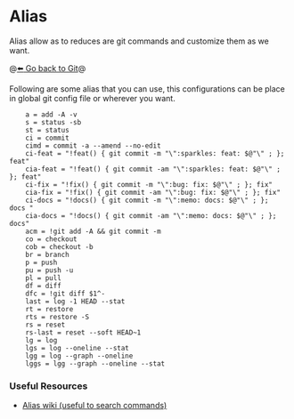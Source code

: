 # Alias 

Alias allow as to reduces are git commands and customize them as we want.

@[:arrow_left: Go back to Git](./GIT.md)@

Following are some alias that you can use, this configurations can be place in global git config file or wherever you want.
```
	a = add -A -v
	s = status -sb
	st = status
	ci = commit
	cimd = commit -a --amend --no-edit
	ci-feat = "!feat() { git commit -m "\":sparkles: feat: $@"\" ; }; feat"
	cia-feat = "!feat() { git commit -am "\":sparkles: feat: $@"\" ; }; feat"
	ci-fix = "!fix() { git commit -m "\":bug: fix: $@"\" ; }; fix"
	cia-fix = "!fix() { git commit -am "\":bug: fix: $@"\" ; }; fix"
	ci-docs = "!docs() { git commit -m "\":memo: docs: $@"\" ; };  docs "
	cia-docs = "!docs() { git commit -am "\":memo: docs: $@"\" ; }; docs"
	acm = !git add -A && git commit -m
	co = checkout
	cob = checkout -b	
	br = branch
	p = push 
	pu = push -u
	pl = pull
	df = diff
	dfc = !git diff $1^- 
	last = log -1 HEAD --stat
	rt = restore
	rts = restore -S
	rs = reset
	rs-last = reset --soft HEAD~1
	lg = log
	lgs = log --oneline --stat
	lgg = log --graph --oneline
	lggs = lgg --graph --oneline --stat
``` 

### Useful Resources
- [Alias wiki (useful to search commands)](https://git.wiki.kernel.org/index.php/Aliases#Aliases)